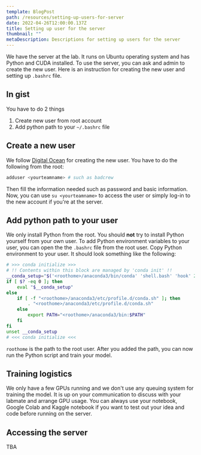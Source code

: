 ```yaml
---
template: BlogPost
path: /resources/setting-up-users-for-server
date: 2022-04-26T12:00:00.137Z
title: Setting up user for the server
thumbnail: ""
metaDescription: Descriptions for setting up users for the server
---
```


We have the server at the lab. It runs on Ubuntu operating system and has
Python and CUDA installed. To use the server, you can ask and admin to create
the new user. Here is an instruction for creating the new user and setting up
`.bashrc` file.

## In gist

You have to do 2 things

1. Create new user from root account
2. Add python path to your `~/.bashrc` file

## Create a new user

We follow [Digital Ocean](https://www.digitalocean.com/community/tutorials/how-to-create-a-new-sudo-enabled-user-on-ubuntu-20-04-quickstart)
for creating the new user. You have to do the following from the root:

```sh
adduser <yourteamname> # such as badcrew
```

Then fill the information needed such as password and basic
information. Now, you can use `su <yourteamname>` to access the user or simply
log-in to the new account if you're at the server.

## Add python path to your user

We only install Python from the root. You should **not**
try to install Python yourself from your own user. To add
Python environment variables to your user, you can open the
the `.bashrc` file from the root user. Copy Python environment to your user.
It should look something like the following:

```sh
# >>> conda initialize >>>
# !! Contents within this block are managed by 'conda init' !!
__conda_setup="$('<roothome>/anaconda3/bin/conda' 'shell.bash' 'hook' 2> /dev/null)"
if [ $? -eq 0 ]; then
    eval "$__conda_setup"
else
    if [ -f "<roothome>/anaconda3/etc/profile.d/conda.sh" ]; then
        . "<roothome>/anaconda3/etc/profile.d/conda.sh"
    else
        export PATH="<roothome>/anaconda3/bin:$PATH"
    fi
fi
unset __conda_setup
# <<< conda initialize <<<
```

`roothome` is the path to the root user. After you added
the path, you can now run the Python script and train your model.

## Training logistics

We only have a few GPUs running and we don't use any
queuing system for training the model. It is up on
your communication to discuss with your labmate and
arrange GPU usage. You can always use your notebook,
Google Colab and Kaggle notebook if you want to test out your
idea and code before running on the server.

## Accessing the server

TBA
